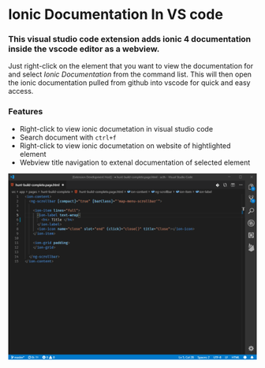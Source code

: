 # Ionic Documentation In VS code

### This visual studio code extension adds ionic 4 documentation inside the vscode editor as a webview.

Just right-click on the element that you want to view the documentation for and select *Ionic Documentation* from the command list. This will then open the ionic documentation pulled from github into vscode for quick and easy access.

### Features
 - Right-click to view ionic documetation in visual studio code
 - Search document with `ctrl+f` 
 - Right-click to view ionic documetation on website of hightlighted element
 - Webview title navigation to extenal documentation of selected element

 ![example](assets/example.gif)